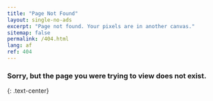 ```yaml
---
title: "Page Not Found"
layout: single-no-ads
excerpt: "Page not found. Your pixels are in another canvas."
sitemap: false
permalink: /404.html
lang: af
ref: 404
---
```


### Sorry, but the page you were trying to view does not exist.
{: .text-center}
